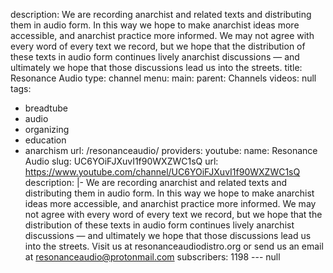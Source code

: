 description: We are recording anarchist and related texts and distributing them in
  audio form. In this way we hope to make anarchist ideas more accessible, and anarchist
  practice more informed. We may not agree with every word of every text we record,
  but we hope that the distribution of these texts in audio form continues lively
  anarchist discussions — and ultimately we hope that those discussions lead us into
  the streets.
title: Resonance Audio
type: channel
menu:
  main:
    parent: Channels
videos: null
tags:
- breadtube
- audio
- organizing
- education
- anarchism
url: /resonanceaudio/
providers:
  youtube:
    name: Resonance Audio
    slug: UC6YOiFJXuvI1f90WXZWC1sQ
    url: https://www.youtube.com/channel/UC6YOiFJXuvI1f90WXZWC1sQ
    description: |-
      We are recording anarchist and related texts and distributing them in audio form. In this way we hope to make anarchist ideas more accessible, and anarchist practice more informed. We may not agree with every word of every text we record, but we hope that the distribution of these texts in audio form continues lively anarchist discussions — and ultimately we hope that those discussions lead us into the streets.
      Visit us at resonanceaudiodistro.org
      or send us an email at resonanceaudio@protonmail.com
    subscribers: 1198
--- null
